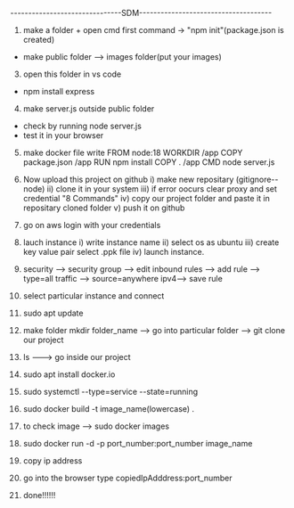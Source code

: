 -------------------------------SDM-------------------------------------

1) make a folder + open cmd first command -> "npm init"(package.json is created)
- make public folder --> images folder(put your images)
3) open this folder in vs code 
- npm install express
4) make server.js outside public folder
- check by running node server.js
- test it in your browser
5) make docker file 
      write FROM node:18
	    WORKDIR /app
	    COPY package.json /app
	    RUN npm install
	    COPY . /app
	    CMD node server.js 

6) Now upload this project on github
         i) make new repositary (gitignore--node)
         ii) clone it in your system
         iii) if error oocurs clear proxy and set credential 
              "8 Commands"
         iv) copy our project folder and paste it in repositary cloned folder
         v)  push it on github
7) go on aws login with your credentials
8) lauch instance 
       i) write instance name
       ii) select os as ubuntu
       iii) create key value pair select .ppk file
       iv) launch instance.
9) security --> security group --> edit inbound rules --> add rule --> type=all traffic --> source=anywhere ipv4--> save rule 
10) select particular instance and connect
11) sudo apt update 
12) make folder mkdir folder_name --> go into particular folder --> git clone our project
13) ls --->  go inside our project
14) sudo apt install docker.io
15) sudo systemctl --type=service --state=running
16) sudo docker build -t image_name(lowercase) .
17) to check image --> sudo docker images
18) sudo docker run -d -p port_number:port_number image_name
19) copy ip address
20) go into the browser type copiedIpAdddress:port_number
21) done!!!!!!
